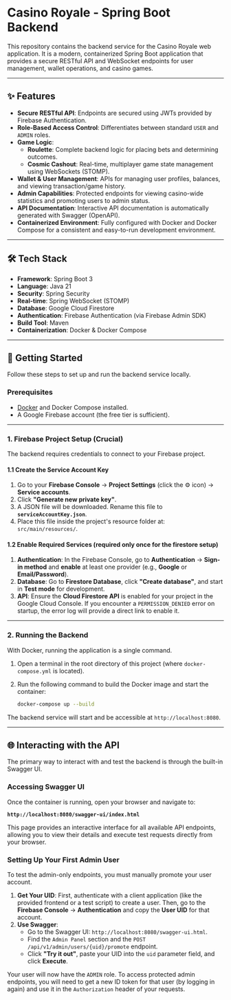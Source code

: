 # Casino Royale - Spring Boot Backend

This repository contains the backend service for the Casino Royale web application. It is a modern, containerized Spring Boot application that provides a secure RESTful API and WebSocket endpoints for user management, wallet operations, and casino games.

-----

## ✨ Features

* **Secure RESTful API**: Endpoints are secured using JWTs provided by Firebase Authentication.
* **Role-Based Access Control**: Differentiates between standard `USER` and `ADMIN` roles.
* **Game Logic**:
    * **Roulette**: Complete backend logic for placing bets and determining outcomes.
    * **Cosmic Cashout**: Real-time, multiplayer game state management using WebSockets (STOMP).
* **Wallet & User Management**: APIs for managing user profiles, balances, and viewing transaction/game history.
* **Admin Capabilities**: Protected endpoints for viewing casino-wide statistics and promoting users to admin status.
* **API Documentation**: Interactive API documentation is automatically generated with Swagger (OpenAPI).
* **Containerized Environment**: Fully configured with Docker and Docker Compose for a consistent and easy-to-run development environment.

-----

## 🛠️ Tech Stack

* **Framework**: Spring Boot 3
* **Language**: Java 21
* **Security**: Spring Security
* **Real-time**: Spring WebSocket (STOMP)
* **Database**: Google Cloud Firestore
* **Authentication**: Firebase Authentication (via Firebase Admin SDK)
* **Build Tool**: Maven
* **Containerization**: Docker & Docker Compose

-----

## 🚀 Getting Started

Follow these steps to set up and run the backend service locally.

### Prerequisites

* [Docker](https://www.docker.com/products/docker-desktop/) and Docker Compose installed.
* A Google Firebase account (the free tier is sufficient).

-----

### 1\. Firebase Project Setup (Crucial)

The backend requires credentials to connect to your Firebase project.

#### 1.1 Create the Service Account Key

1.  Go to your **Firebase Console** -\> **Project Settings** (click the ⚙️ icon) -\> **Service accounts**.
2.  Click **"Generate new private key"**.
3.  A JSON file will be downloaded. Rename this file to **`serviceAccountKey.json`**.
4.  Place this file inside the project's resource folder at: `src/main/resources/`.

#### 1.2 Enable Required Services (required only once for the firestore setup)

1.  **Authentication**: In the Firebase Console, go to **Authentication** -\> **Sign-in method** and **enable** at least one provider (e.g., **Google** or **Email/Password**).
2.  **Database**: Go to **Firestore Database**, click **"Create database"**, and start in **Test mode** for development.
3.  **API**: Ensure the **Cloud Firestore API** is enabled for your project in the Google Cloud Console. If you encounter a `PERMISSION_DENIED` error on startup, the error log will provide a direct link to enable it.

-----

### 2\. Running the Backend

With Docker, running the application is a single command.

1.  Open a terminal in the root directory of this project (where `docker-compose.yml` is located).

2.  Run the following command to build the Docker image and start the container:

    ```bash
    docker-compose up --build
    ```

The backend service will start and be accessible at `http://localhost:8080`.

-----

## 🌐 Interacting with the API

The primary way to interact with and test the backend is through the built-in Swagger UI.

### Accessing Swagger UI

Once the container is running, open your browser and navigate to:

**`http://localhost:8080/swagger-ui/index.html`**

This page provides an interactive interface for all available API endpoints, allowing you to view their details and execute test requests directly from your browser.

### Setting Up Your First Admin User

To test the admin-only endpoints, you must manually promote your user account.

1.  **Get Your UID**: First, authenticate with a client application (like the provided frontend or a test script) to create a user. Then, go to the **Firebase Console** -\> **Authentication** and copy the **User UID** for that account.
2.  **Use Swagger**:
    * Go to the Swagger UI: `http://localhost:8080/swagger-ui.html`.
    * Find the `Admin Panel` section and the `POST /api/v1/admin/users/{uid}/promote` endpoint.
    * Click **"Try it out"**, paste your UID into the `uid` parameter field, and click **Execute**.

Your user will now have the `ADMIN` role. To access protected admin endpoints, you will need to get a new ID token for that user (by logging in again) and use it in the `Authorization` header of your requests.